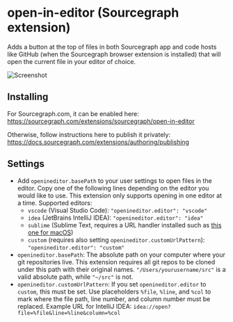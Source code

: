 # open-in-editor (Sourcegraph extension)

Adds a button at the top of files in both Sourcegraph app and code hosts like GitHub (when the Sourcegraph browser extension is installed) that will open the current file in your editor of choice. 

![Screenshot](https://user-images.githubusercontent.com/206864/89693503-774d5300-d8c3-11ea-9582-23e768ff5ef7.png)

## Installing

For Sourcegraph.com, it can be enabled here: https://sourcegraph.com/extensions/sourcegraph/open-in-editor

Otherwise, follow instructions here to publish it privately: https://docs.sourcegraph.com/extensions/authoring/publishing

## Settings

- Add `openineditor.basePath` to your user settings to open files in the editor. Copy one of the following lines depending on the editor you would like to use. This extension only supports opening in one editor at a time. Supported editors:
  - `vscode` (Visual Studio Code): `"openineditor.editor": "vscode"`
  - `idea` (JetBrains IntelliJ IDEA): `"openineditor.editor": "idea"`
  - `sublime` (Sublime Text, requires a URL handler installed such as [this one for macOS](https://github.com/inopinatus/sublime_url))
  - `custom` (requires also setting `openineditor.customUrlPattern`): `"openineditor.editor": "custom"`
- `openineditor.basePath`: The absolute path on your computer where your git repositories live. This extension requires all git repos to be cloned under this path with their original names. `"/Users/yourusername/src"` is a valid absolute path, while `"~/src"` is not.
- `openineditor.customUrlPattern`: If you set `openineditor.editor` to `custom`, this must be set. Use placeholders `%file`, `%line`, and `%col` to mark where the file path, line number, and column number must be replaced. Example URL for IntelliJ IDEA: `idea://open?file=%file&line=%line&column=%col`

